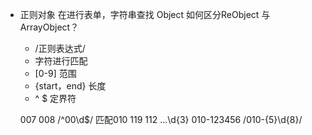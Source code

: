 - 正则对象 在进行表单，字符串查找
   Object 
   如何区分ReObject 与 ArrayObject？
   - /正则表达式/
   - 字符进行匹配
   - [0-9] 范围
   - {start，end} 长度
   - ^ $ 定界符

   007 008
   /^00\d$/
   匹配010 119 112 ...\d{3}
   010-123456
   /010-{5}\d{8}/